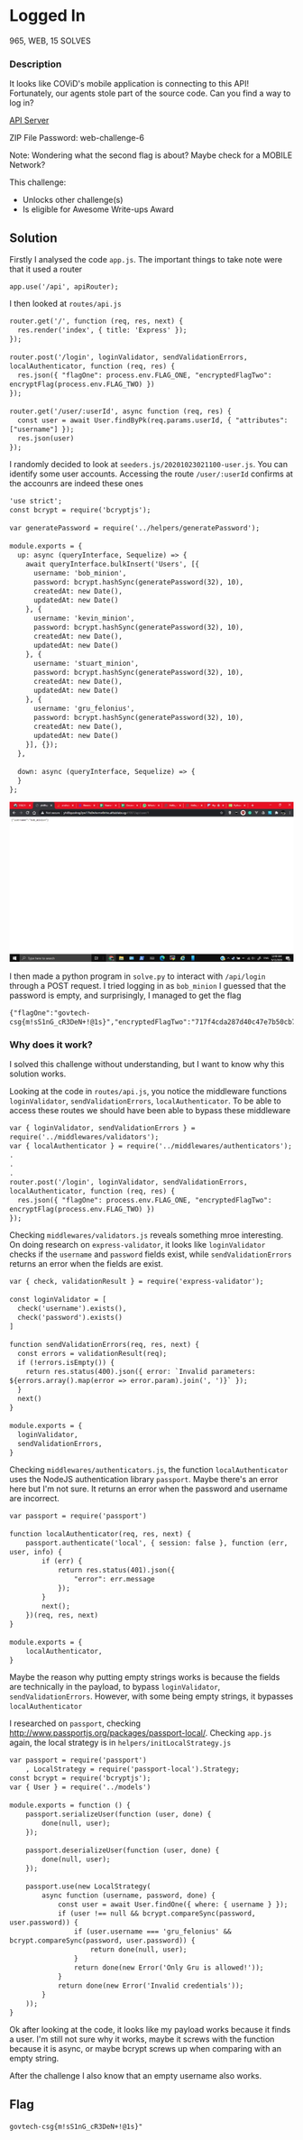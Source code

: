 # Logged In

965, WEB, 15 SOLVES

### Description

It looks like COViD's mobile application is connecting to this API! Fortunately, our agents stole part of the source code. Can you find a way to log in?

[API Server](http://yhi8bpzolrog3yw17fe0wlwrnwllnhic.alttablabs.sg:41061/)

ZIP File Password: web-challenge-6

Note: Wondering what the second flag is about? Maybe check for a MOBILE Network?

This challenge:
- Unlocks other challenge(s)
- Is eligible for Awesome Write-ups Award

## Solution

Firstly I analysed the code `app.js`. The important things to take note were that it used a router
```
app.use('/api', apiRouter);
```

I then looked at `routes/api.js`
```
router.get('/', function (req, res, next) {
  res.render('index', { title: 'Express' });
});

router.post('/login', loginValidator, sendValidationErrors, localAuthenticator, function (req, res) {
  res.json({ "flagOne": process.env.FLAG_ONE, "encryptedFlagTwo": encryptFlag(process.env.FLAG_TWO) })
});

router.get('/user/:userId', async function (req, res) {
  const user = await User.findByPk(req.params.userId, { "attributes": ["username"] });
  res.json(user)
});
```

I randomly decided to look at `seeders.js/20201023021100-user.js`. You can identify some user accounts. Accessing the route `/user/:userId` confirms at the accounrs are indeed these ones

```
'use strict';
const bcrypt = require('bcryptjs');

var generatePassword = require('../helpers/generatePassword');

module.exports = {
  up: async (queryInterface, Sequelize) => {
    await queryInterface.bulkInsert('Users', [{
      username: 'bob_minion',
      password: bcrypt.hashSync(generatePassword(32), 10),
      createdAt: new Date(),
      updatedAt: new Date()
    }, {
      username: 'kevin_minion',
      password: bcrypt.hashSync(generatePassword(32), 10),
      createdAt: new Date(),
      updatedAt: new Date()
    }, {
      username: 'stuart_minion',
      password: bcrypt.hashSync(generatePassword(32), 10),
      createdAt: new Date(),
      updatedAt: new Date()
    }, {
      username: 'gru_felonius',
      password: bcrypt.hashSync(generatePassword(32), 10),
      createdAt: new Date(),
      updatedAt: new Date()
    }], {});
  },

  down: async (queryInterface, Sequelize) => {
  }
};
```
![](Images/api_user_id.jpg)

I then made a python program in `solve.py` to interact with `/api/login` through a POST request. I tried logging in as `bob_minion`
I guessed that the password is empty, and surprisingly, I managed to get the flag

```
{"flagOne":"govtech-csg{m!sS1nG_cR3DeN+!@1s}","encryptedFlagTwo":"717f4cda287d40c47e7b50cb772b4def5a415387257510d1"}
```

### Why does it work?

I solved this challenge without understanding, but I want to know why this solution works.

Looking at the code in `routes/api.js`, you notice the middleware functions `loginValidator`, `sendValidationErrors`, `localAuthenticator`. To be able to access these routes we should have been able to bypass these middleware
```
var { loginValidator, sendValidationErrors } = require('../middlewares/validators');
var { localAuthenticator } = require('../middlewares/authenticators');
.
.
.
router.post('/login', loginValidator, sendValidationErrors, localAuthenticator, function (req, res) {
  res.json({ "flagOne": process.env.FLAG_ONE, "encryptedFlagTwo": encryptFlag(process.env.FLAG_TWO) })
});
```

Checking `middlewares/validators.js` reveals something mroe interesting. On doing research on `express-validator`, it looks like `loginValidator` checks if the `username` and `password` fields exist, while `sendValidationErrors` returns an error when the fields are exist.
```
var { check, validationResult } = require('express-validator');

const loginValidator = [
  check('username').exists(),
  check('password').exists()
]

function sendValidationErrors(req, res, next) {
  const errors = validationResult(req);
  if (!errors.isEmpty()) {
    return res.status(400).json({ error: `Invalid parameters: ${errors.array().map(error => error.param).join(', ')}` });
  }
  next()
}

module.exports = {
  loginValidator,
  sendValidationErrors,
}
```

Checking `middlewares/authenticators.js`, the function `localAuthenticator` uses the NodeJS authentication library `passport`. Maybe there's an error here but I'm not sure. It returns an error when the password and username are incorrect.
```
var passport = require('passport')

function localAuthenticator(req, res, next) {
    passport.authenticate('local', { session: false }, function (err, user, info) {
        if (err) {
            return res.status(401).json({
                "error": err.message
            });
        }
        next();
    })(req, res, next)
}

module.exports = {
    localAuthenticator,
}
```

Maybe the reason why putting empty strings works is because the fields are technically in the payload, to bypass `loginValidator`, `sendValidationErrors`. However, with some being empty strings, it bypasses `localAuthenticator`

I researched on `passport`, checking http://www.passportjs.org/packages/passport-local/. Checking `app.js` again, the local strategy is in `helpers/initLocalStrategy.js`
```
var passport = require('passport')
    , LocalStrategy = require('passport-local').Strategy;
const bcrypt = require('bcryptjs');
var { User } = require('../models')

module.exports = function () {
    passport.serializeUser(function (user, done) {
        done(null, user);
    });

    passport.deserializeUser(function (user, done) {
        done(null, user);
    });

    passport.use(new LocalStrategy(
        async function (username, password, done) {
            const user = await User.findOne({ where: { username } });
            if (user !== null && bcrypt.compareSync(password, user.password)) {
                if (user.username === 'gru_felonius' && bcrypt.compareSync(password, user.password)) {
                    return done(null, user);
                }
                return done(new Error('Only Gru is allowed!'));
            }
            return done(new Error('Invalid credentials'));
        }
    ));
}
```

Ok after looking at the code, it looks like my payload works because it finds a user. I'm still not sure why it works, maybe it screws with the function because it is async, or maybe bcrypt screws up when comparing with an empty string.

After the challenge I also know that an empty username also works.

## Flag

`govtech-csg{m!sS1nG_cR3DeN+!@1s}"`